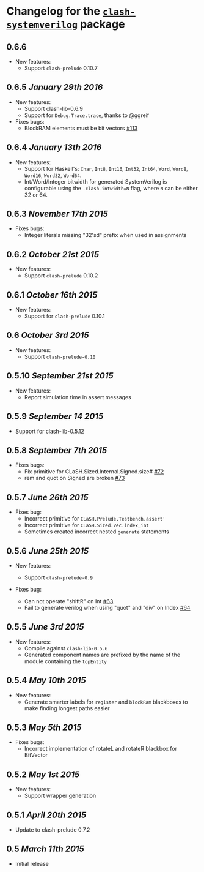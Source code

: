 # Changelog for the [`clash-systemverilog`](http://hackage.haskell.org/package/clash-systemverilog) package

## 0.6.6
* New features:
  * Support `clash-prelude` 0.10.7

## 0.6.5 *January 29th 2016*
* New features:
  * Support clash-lib-0.6.9
  * Support for `Debug.Trace.trace`, thanks to @ggreif
* Fixes bugs:
  * BlockRAM elements must be bit vectors [#113](https://github.com/clash-lang/clash-compiler/issues/113)

## 0.6.4 *January 13th 2016*
* New features:
  * Support for Haskell's: `Char`, `Int8`, `Int16`, `Int32`, `Int64`, `Word`, `Word8`, `Word16`, `Word32`, `Word64`.
  * Int/Word/Integer bitwidth for generated SystemVerilog is configurable using the `-clash-intwidth=N` flag, where `N` can be either 32 or 64.

## 0.6.3 *November 17th 2015*
* Fixes bugs:
  * Integer literals missing "32'sd" prefix when used in assignments

## 0.6.2 *October 21st 2015*
* New features:
  * Support `clash-prelude` 0.10.2

## 0.6.1 *October 16th 2015*
* New features:
  * Support for `clash-prelude` 0.10.1

## 0.6 *October 3rd 2015*
* New features:
  * Support `clash-prelude-0.10`

## 0.5.10 *September 21st 2015*
* New features:
  * Report simulation time in assert messages

## 0.5.9 *September 14 2015*
* Support for clash-lib-0.5.12

## 0.5.8 *September 7th 2015*
* Fixes bugs:
  * Fix primitive for CLaSH.Sized.Internal.Signed.size# [#72](https://github.com/clash-lang/clash-compiler/pull/72)
  * rem and quot on Signed are broken [#73](https://github.com/clash-lang/clash-compiler/issues/73)

## 0.5.7 *June 26th 2015*
* Fixes bug:
  * Incorrect primitive for `CLaSH.Prelude.Testbench.assert'`
  * Incorrect primitive for `CLaSH.Sized.Vec.index_int`
  * Sometimes created incorrect nested `generate` statements

## 0.5.6 *June 25th 2015*
* New features:
  * Support `clash-prelude-0.9`

* Fixes bug:
  * Can not operate "shiftR" on Int [#63](https://github.com/clash-lang/clash-compiler/issues/63)
  * Fail to generate verilog when using "quot" and "div" on Index [#64](https://github.com/clash-lang/clash-compiler/issues/64)

## 0.5.5 *June 3rd 2015*
* New features:
  * Compile against `clash-lib-0.5.6`
  * Generated component names are prefixed by the name of the module containing the `topEntity`

## 0.5.4 *May 10th 2015*
* New features:
  * Generate smarter labels for `register` and `blockRam` blackboxes to make finding longest paths easier

## 0.5.3 *May 5th 2015*
* Fixes bugs:
  * Incorrect implementation of rotateL and rotateR blackbox for BitVector

## 0.5.2 *May 1st 2015*
* New features:
  * Support wrapper generation

## 0.5.1 *April 20th 2015*
* Update to clash-prelude 0.7.2

## 0.5 *March 11th 2015*
* Initial release
